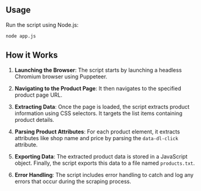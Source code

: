 ## Usage

Run the script using Node.js:

   ```bash
   node app.js
   ```

## How it Works

1. **Launching the Browser**: The script starts by launching a headless Chromium browser using Puppeteer.

2. **Navigating to the Product Page**: It then navigates to the specified product page URL.

3. **Extracting Data**: Once the page is loaded, the script extracts product information using CSS selectors. It targets the list items containing product details.

4. **Parsing Product Attributes**: For each product element, it extracts attributes like shop name and price by parsing the `data-dl-click` attribute.

5. **Exporting Data**: The extracted product data is stored in a JavaScript object. Finally, the script exports this data to a file named `products.txt`.

6. **Error Handling**: The script includes error handling to catch and log any errors that occur during the scraping process.

